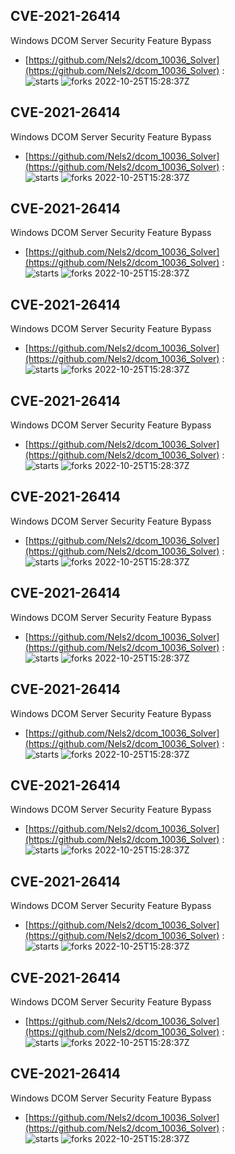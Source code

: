 ## CVE-2021-26414
 Windows DCOM Server Security Feature Bypass

- [https://github.com/Nels2/dcom_10036_Solver](https://github.com/Nels2/dcom_10036_Solver) :  
![starts](https://img.shields.io/github/stars/Nels2/dcom_10036_Solver.svg) 
![forks](https://img.shields.io/github/forks/Nels2/dcom_10036_Solver.svg) 
2022-10-25T15:28:37Z

## CVE-2021-26414
 Windows DCOM Server Security Feature Bypass

- [https://github.com/Nels2/dcom_10036_Solver](https://github.com/Nels2/dcom_10036_Solver) :  
![starts](https://img.shields.io/github/stars/Nels2/dcom_10036_Solver.svg) 
![forks](https://img.shields.io/github/forks/Nels2/dcom_10036_Solver.svg) 
2022-10-25T15:28:37Z

## CVE-2021-26414
 Windows DCOM Server Security Feature Bypass

- [https://github.com/Nels2/dcom_10036_Solver](https://github.com/Nels2/dcom_10036_Solver) :  
![starts](https://img.shields.io/github/stars/Nels2/dcom_10036_Solver.svg) 
![forks](https://img.shields.io/github/forks/Nels2/dcom_10036_Solver.svg) 
2022-10-25T15:28:37Z

## CVE-2021-26414
 Windows DCOM Server Security Feature Bypass

- [https://github.com/Nels2/dcom_10036_Solver](https://github.com/Nels2/dcom_10036_Solver) :  
![starts](https://img.shields.io/github/stars/Nels2/dcom_10036_Solver.svg) 
![forks](https://img.shields.io/github/forks/Nels2/dcom_10036_Solver.svg) 
2022-10-25T15:28:37Z

## CVE-2021-26414
 Windows DCOM Server Security Feature Bypass

- [https://github.com/Nels2/dcom_10036_Solver](https://github.com/Nels2/dcom_10036_Solver) :  
![starts](https://img.shields.io/github/stars/Nels2/dcom_10036_Solver.svg) 
![forks](https://img.shields.io/github/forks/Nels2/dcom_10036_Solver.svg) 
2022-10-25T15:28:37Z

## CVE-2021-26414
 Windows DCOM Server Security Feature Bypass

- [https://github.com/Nels2/dcom_10036_Solver](https://github.com/Nels2/dcom_10036_Solver) :  
![starts](https://img.shields.io/github/stars/Nels2/dcom_10036_Solver.svg) 
![forks](https://img.shields.io/github/forks/Nels2/dcom_10036_Solver.svg) 
2022-10-25T15:28:37Z

## CVE-2021-26414
 Windows DCOM Server Security Feature Bypass

- [https://github.com/Nels2/dcom_10036_Solver](https://github.com/Nels2/dcom_10036_Solver) :  
![starts](https://img.shields.io/github/stars/Nels2/dcom_10036_Solver.svg) 
![forks](https://img.shields.io/github/forks/Nels2/dcom_10036_Solver.svg) 
2022-10-25T15:28:37Z

## CVE-2021-26414
 Windows DCOM Server Security Feature Bypass

- [https://github.com/Nels2/dcom_10036_Solver](https://github.com/Nels2/dcom_10036_Solver) :  
![starts](https://img.shields.io/github/stars/Nels2/dcom_10036_Solver.svg) 
![forks](https://img.shields.io/github/forks/Nels2/dcom_10036_Solver.svg) 
2022-10-25T15:28:37Z

## CVE-2021-26414
 Windows DCOM Server Security Feature Bypass

- [https://github.com/Nels2/dcom_10036_Solver](https://github.com/Nels2/dcom_10036_Solver) :  
![starts](https://img.shields.io/github/stars/Nels2/dcom_10036_Solver.svg) 
![forks](https://img.shields.io/github/forks/Nels2/dcom_10036_Solver.svg) 
2022-10-25T15:28:37Z

## CVE-2021-26414
 Windows DCOM Server Security Feature Bypass

- [https://github.com/Nels2/dcom_10036_Solver](https://github.com/Nels2/dcom_10036_Solver) :  
![starts](https://img.shields.io/github/stars/Nels2/dcom_10036_Solver.svg) 
![forks](https://img.shields.io/github/forks/Nels2/dcom_10036_Solver.svg) 
2022-10-25T15:28:37Z

## CVE-2021-26414
 Windows DCOM Server Security Feature Bypass

- [https://github.com/Nels2/dcom_10036_Solver](https://github.com/Nels2/dcom_10036_Solver) :  
![starts](https://img.shields.io/github/stars/Nels2/dcom_10036_Solver.svg) 
![forks](https://img.shields.io/github/forks/Nels2/dcom_10036_Solver.svg) 
2022-10-25T15:28:37Z

## CVE-2021-26414
 Windows DCOM Server Security Feature Bypass

- [https://github.com/Nels2/dcom_10036_Solver](https://github.com/Nels2/dcom_10036_Solver) :  
![starts](https://img.shields.io/github/stars/Nels2/dcom_10036_Solver.svg) 
![forks](https://img.shields.io/github/forks/Nels2/dcom_10036_Solver.svg) 
2022-10-25T15:28:37Z

